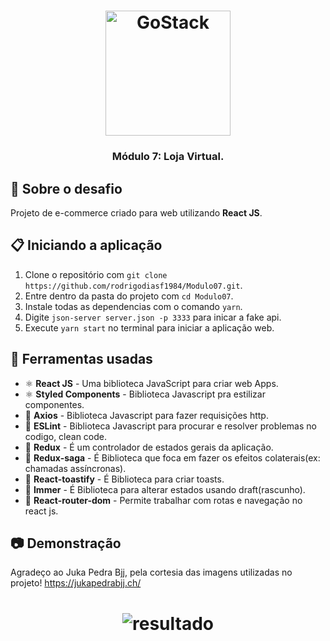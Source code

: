 <h1 align="center">
    <img alt="GoStack" src="https://rocketseat-cdn.s3-sa-east-1.amazonaws.com/bootcamp-header.png" width="200px" />
</h1>

<h3 align="center">
  Módulo 7: Loja Virtual.  
</h3>

## :rocket: Sobre o desafio

Projeto de e-commerce criado para web utilizando **React JS**.

## :clipboard: Iniciando a aplicação

1. Clone o repositório com `git clone https://github.com/rodrigodiasf1984/Modulo07.git`.
2. Entre dentro da pasta do projeto com `cd Modulo07`.
3. Instale todas as dependencias com o comando `yarn`.
4. Digite `json-server server.json -p 3333` para inicar a fake api. 
6. Execute `yarn start` no terminal para iniciar a aplicação web.

## :hammer: Ferramentas usadas

- ⚛️ **React JS** - Uma biblioteca JavaScript para criar web Apps.
- ⚛️ **Styled Components** - Biblioteca Javascript pra estilizar componentes.
- 📄 **Axios** - Biblioteca Javascript para fazer requisições http.
- 📄 **ESLint** - Biblioteca Javascript para procurar e resolver problemas no codigo, clean code.
- 📄 **Redux** - É um controlador de estados gerais da aplicação.
- 📄 **Redux-saga** - É Biblioteca que foca em fazer os efeitos colaterais(ex: chamadas assíncronas).
- 📄 **React-toastify** - É Biblioteca para criar toasts. 
- 📄 **Immer** - É Biblioteca para alterar estados usando draft(rascunho). 
- 📄 **React-router-dom** - Permite trabalhar com rotas e navegação no react js. 

## :camera: Demonstração
Agradeço ao Juka Pedra Bjj, pela cortesia das imagens utilizadas no projeto!
https://jukapedrabjj.ch/


<h1 align="center">
  <img alt="resultado" src="https://github.com/rodrigodiasf1984/Modulo07/blob/master/modulo07.gif?raw=true"
 />
</h1>
